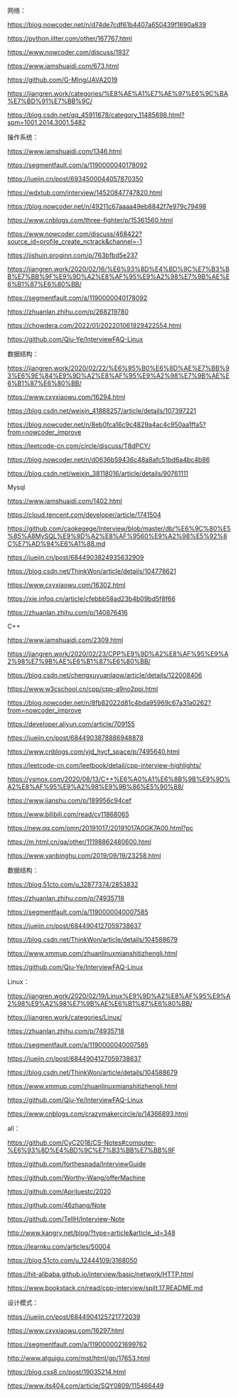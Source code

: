 网络：

https://blog.nowcoder.net/n/d74de7cdf61b4407a650439f1690a839

https://python.iitter.com/other/167767.html

https://www.nowcoder.com/discuss/1937

https://www.iamshuaidi.com/673.html

https://github.com/G-MIng/JAVA2019

https://jiangren.work/categories/%E8%AE%A1%E7%AE%97%E6%9C%BA%E7%BD%91%E7%BB%9C/

https://blog.csdn.net/qq_45911678/category_11485698.html?spm=1001.2014.3001.5482





操作系统：

https://www.iamshuaidi.com/1346.html

https://segmentfault.com/a/1190000040178092

https://juejin.cn/post/6934500044057870350

https://wdxtub.com/interview/14520847747820.html

https://blog.nowcoder.net/n/49211c67aaaa49eb8842f7e979c79498

https://www.cnblogs.com/three-fighter/p/15361560.html

https://www.nowcoder.com/discuss/468422?source_id=profile_create_nctrack&channel=-1

https://jishuin.proginn.com/p/763bfbd5e237

https://jiangren.work/2020/02/16/%E6%93%8D%E4%BD%9C%E7%B3%BB%E7%BB%9F%E9%9D%A2%E8%AF%95%E9%A2%98%E7%9B%AE%E6%B1%87%E6%80%BB/

https://segmentfault.com/a/1190000040178092

https://zhuanlan.zhihu.com/p/268219780

https://chowdera.com/2022/01/202201061929422554.html

https://github.com/Qiu-Ye/InterviewFAQ-Linux





数据结构：

https://jiangren.work/2020/02/22/%E6%95%B0%E6%8D%AE%E7%BB%93%E6%9E%84%E9%9D%A2%E8%AF%95%E9%A2%98%E7%9B%AE%E6%B1%87%E6%80%BB/

https://www.cxyxiaowu.com/16294.html

https://blog.csdn.net/weixin_41888257/article/details/107397221

https://blog.nowcoder.net/n/8eb0fca16c9c4829a4ac4c950aa1ffa5?from=nowcoder_improve

https://leetcode-cn.com/circle/discuss/T8dPCY/

https://blog.nowcoder.net/n/d0636b59436c48a8afc51bd6a4bc4b86

https://blog.csdn.net/weixin_38118016/article/details/90761111







Mysql

https://www.iamshuaidi.com/1402.html

https://cloud.tencent.com/developer/article/1741504

https://github.com/caokegege/Interview/blob/master/db/%E6%9C%80%E5%85%A8MySQL%E9%9D%A2%E8%AF%9560%E9%A2%98%E5%92%8C%E7%AD%94%E6%A1%88.md

https://juejin.cn/post/6844903824935632909

https://blog.csdn.net/ThinkWon/article/details/104778621

https://www.cxyxiaowu.com/16302.html

https://xie.infoq.cn/article/cfebbb58ad23b4b09bd5f8f66

https://zhuanlan.zhihu.com/p/140876416



C++

https://www.iamshuaidi.com/2309.html

https://jiangren.work/2020/02/23/CPP%E9%9D%A2%E8%AF%95%E9%A2%98%E7%9B%AE%E6%B1%87%E6%80%BB/

https://blog.csdn.net/chengxuyuanlaow/article/details/122008406

https://www.w3cschool.cn/cpp/cpp-a9no2ppi.html

https://blog.nowcoder.net/n/8fb82022d81c4bda95969c67a31a0262?from=nowcoder_improve

https://developer.aliyun.com/article/709155

https://juejin.cn/post/6844903878886948878

https://www.cnblogs.com/yjd_hycf_space/p/7495640.html

https://leetcode-cn.com/leetbook/detail/cpp-interview-highlights/

https://ysmox.com/2020/08/13/C++%E6%A0%A1%E6%8B%9B%E9%9D%A2%E8%AF%95%E9%A2%98%E9%9B%86%E5%90%88/

https://www.jianshu.com/p/189956c94cef

https://www.bilibili.com/read/cv11868065

https://new.qq.com/omn/20191017/20191017A0GK7A00.html?pc

https://m.html.cn/qa/other/11198862480600.html

https://www.yanbinghu.com/2019/09/19/23258.html



数据结构：

https://blog.51cto.com/u_12877374/2853832

https://zhuanlan.zhihu.com/p/74935718

https://segmentfault.com/a/1190000040007585

https://juejin.cn/post/6844904127059738637

https://blog.csdn.net/ThinkWon/article/details/104588679

https://www.xmmup.com/zhuanlinuxmianshitizhengli.html

https://github.com/Qiu-Ye/InterviewFAQ-Linux





Linux：

https://jiangren.work/2020/02/19/Linux%E9%9D%A2%E8%AF%95%E9%A2%98%E9%A2%98%E7%9B%AE%E6%B1%87%E6%80%BB/

https://jiangren.work/categories/Linux/

https://zhuanlan.zhihu.com/p/74935718

https://segmentfault.com/a/1190000040007585

https://juejin.cn/post/6844904127059738637

https://blog.csdn.net/ThinkWon/article/details/104588679

https://www.xmmup.com/zhuanlinuxmianshitizhengli.html

https://github.com/Qiu-Ye/InterviewFAQ-Linux

https://www.cnblogs.com/crazymakercircle/p/14366893.html





all：

https://github.com/CyC2018/CS-Notes#computer-%E6%93%8D%E4%BD%9C%E7%B3%BB%E7%BB%9F

https://github.com/forthespada/InterviewGuide

https://github.com/Worthy-Wang/offerMachine

https://github.com/Apriluestc/2020

https://github.com/46zhang/Note

https://github.com/TellH/Interview-Note

http://www.kangry.net/blog/?type=article&article_id=348

https://learnku.com/articles/50004

https://blog.51cto.com/u_12444109/3168050

https://hit-alibaba.github.io/interview/basic/network/HTTP.html

https://www.bookstack.cn/read/cpp-interview/spilt.17.README.md



设计模式：

https://juejin.cn/post/6844904125721772039

https://www.cxyxiaowu.com/16297.html

https://segmentfault.com/a/1190000021699762

http://www.atguigu.com/mst/html/gp/17653.html

https://blog.css8.cn/post/19035214.html

https://www.its404.com/article/SQY0809/115466449